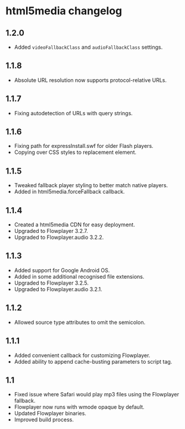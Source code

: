 html5media changelog
====================

1.2.0
-----

*   Added `videoFallbackClass` and `audioFallbackClass` settings.


1.1.8
-----

*   Absolute URL resolution now supports protocol-relative URLs.


1.1.7
-----

*   Fixing autodetection of URLs with query strings.


1.1.6
-----

*   Fixing path for expressInstall.swf for older Flash players.
*   Copying over CSS styles to replacement element.


1.1.5
-----

*   Tweaked fallback player styling to better match native players.
*   Added in html5media.forceFallback callback.


1.1.4
-----

*   Created a html5media CDN for easy deployment.
*   Upgraded to Flowplayer 3.2.7.
*   Upgraded to Flowplayer.audio 3.2.2.


1.1.3
-----

*   Added support for Google Android OS.
*   Added in some additional recognised file extensions.
*   Upgraded to Flowplayer 3.2.5.
*   Upgraded to Flowplayer.audio 3.2.1.


1.1.2
-----

*   Allowed source type attributes to omit the semicolon.


1.1.1
-----

*   Added convenient callback for customizing Flowplayer.
*   Added ability to append cache-busting parameters to script tag.


1.1
---

*   Fixed issue where Safari would play mp3 files using the Flowplayer fallback.
*   Flowplayer now runs with wmode opaque by default.
*   Updated Flowplayer binaries.
*   Improved build process.

